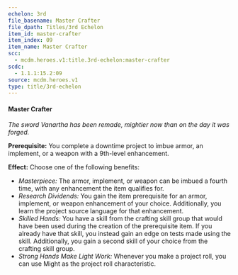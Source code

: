 ```yaml
---
echelon: 3rd
file_basename: Master Crafter
file_dpath: Titles/3rd Echelon
item_id: master-crafter
item_index: 09
item_name: Master Crafter
scc:
  - mcdm.heroes.v1:title.3rd-echelon:master-crafter
scdc:
  - 1.1.1:15.2:09
source: mcdm.heroes.v1
type: title/3rd-echelon
---
```


#### Master Crafter

*The sword Vanartha has been remade, mightier now than on the day it was forged.*

**Prerequisite:** You complete a downtime project to imbue armor, an implement, or a weapon with a 9th-level enhancement.

**Effect:** Choose one of the following benefits:

- *Masterpiece:* The armor, implement, or weapon can be imbued a fourth time, with any enhancement the item qualifies for.
- *Research Dividends:* You gain the item prerequisite for an armor, implement, or weapon enhancement of your choice. Additionally, you learn the project source language for that enhancement.
- *Skilled Hands:* You have a skill from the crafting skill group that would have been used during the creation of the prerequisite item. If you already have that skill, you instead gain an edge on tests made using the skill. Additionally, you gain a second skill of your choice from the crafting skill group.
- *Strong Hands Make Light Work:* Whenever you make a project roll, you can use Might as the project roll characteristic.

